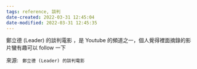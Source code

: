 ```yaml
---
tags: reference, 談判
date-created: 2022-03-31 12:45:04
date-modified: 2022-03-31 12:45:35
---
```


 鄭立德 (Leader) 的談判電影 ，是 Youtube 的頻道之一，個人覺得裡面摘錄的影片蠻有趣可以 follow 一下


來源: ` 鄭立德 (Leader) 的談判電影`
